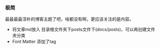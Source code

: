 ### 极简
最最最最淳朴的博客主题了吧，啥都没有啊，更应该关注的是内容。

- 将文章md放入 目录根文件夹下posts文件下(docs/posts)，可以再创建文件夹分类
- Font Matter 添加了tag